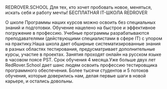 REDROVER.SCHOOL
Для тех, кто хочет пробовать новое, меняться, искать себя и работу мечты! БЕСПЛАТНАЯ IT-ШКОЛА REDROVER

О школе
Программы наших курсов можно освоить без специальных знаний и подготовки. Обучение нацелено на быстрое и эффективное погружение в профессию. Учебные программы разрабатываются преподавателями (действующими специалистами в сфере IT) с упором на практику.Наша школа дает обширные систематизированные знания в разных областях тестирования, предусматривает дополнительные курсы, участие в проектах. Занятия
проходят онлайн на русском языке в часовом поясе PST.
Срок обучения 4 месяца.Уже больше двух лет RedRover.School дает шанс людям освоить профессию тестировщика программного обеспечения. Более тысячи студентов и 5 потоков обучения, которые доверились нам, делая первые шаги в новой карьере, и остались довольны.
